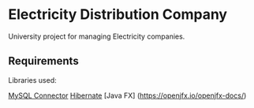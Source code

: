 # Electricity Distribution Company

University project for managing Electricity companies.

## Requirements

Libraries used: 

[MySQL Connector](https://dev.mysql.com/downloads/connector/j/)
[Hibernate](https://sourceforge.net/projects/hibernate/files/hibernate-orm/5.4.17.Final/hibernate-release-5.4.17.Final.zip/download)
[Java FX] (https://openjfx.io/openjfx-docs/)
